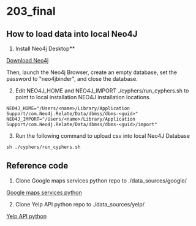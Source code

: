 # 203_final

## How to load data into local Neo4J

1. Install Neo4j Desktop**

[Download Neo4j](https://neo4j.com/download/)

Then, launch the Neo4j Browser, create an empty database, set the password to "neo4jbinder", and close the database.

2. Edit NEO4J_HOME and NEO4J_IMPORT ./cyphers/run_cyphers.sh to point to local installation NEO4J installation locations.
```
NEO4J_HOME="/Users/<name>/Library/Application Support/com.Neo4j.Relate/Data/dbmss/dbms-<guid>"
NEO4J_IMPORT="/Users/<name>/Library/Application Support/com.Neo4j.Relate/Data/dbmss/dbms-<guid>/import"
```

3. Run the following command to upload csv into local Neo4J Database
```
sh ./cyphers/run_cyphers.sh
```

## Reference code

1. Clone Google maps services python repo to ./data_sources/google/

[Google maps services python](https://github.com/googlemaps/google-maps-services-python)

2. Clone Yelp API python repo to ./data_sources/yelp/

[Yelp API python](https://github.com/gfairchild/yelpapi)
